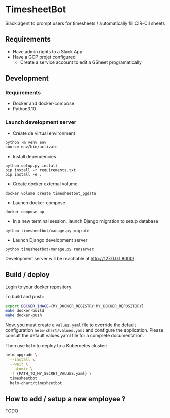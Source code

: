 # TimesheetBot

Slack agent to prompt users for timesheets / automatically fill CIR-CII sheets

## Requirements

- Have admin rights to a Slack App
- Have a GCP projet configured
  - Create a service account to edit a GSheet programatically

## Development

### Requirements

- Docker and docker-compose
- Python3.10

### Launch development server

- Create de virtual environment

```
python -m venv env
source env/bin/activate
```

- Install dependencies

```
python setup.py install
pip install -r requirements.txt
pip install -e .
```

- Create docker external volume

```
docker volume create timesheetbot_pgdata
```

- Launch docker-compose 

```
docker compose up
```

- In a new terminal session, launch Django migration to setup database

```
python timesheetbot/manage.py migrate
```

- Launch Django development server

```
python timesheetbot/manage.py runserver
```

Development server will be reachable at http://127.0.0.1:8000/

## Build / deploy

Login to your docker repository.

To build and push:
```bash
export DOCKER_IMAGE={MY_DOCKER_REGISTRY:MY_DOCKER_REPOSITORY}
make docker-build
make docker-push
```

Now, you must create a `values.yaml` file to override the default configuration `helm-chart/values.yaml` and configure the application. Please consult the default values.yaml file for a complete documentation.

Then use `helm` to deploy to a Kubernetes cluster:
```bash
helm upgrade \
  --install \
  --wait \
  --atomic \
  -f {PATH_TO_MY_SECRET_VALUES.yaml} \
  timesheetbot
  helm-chart/timesheetbot
```

## How to add / setup a new employee ?

TODO
